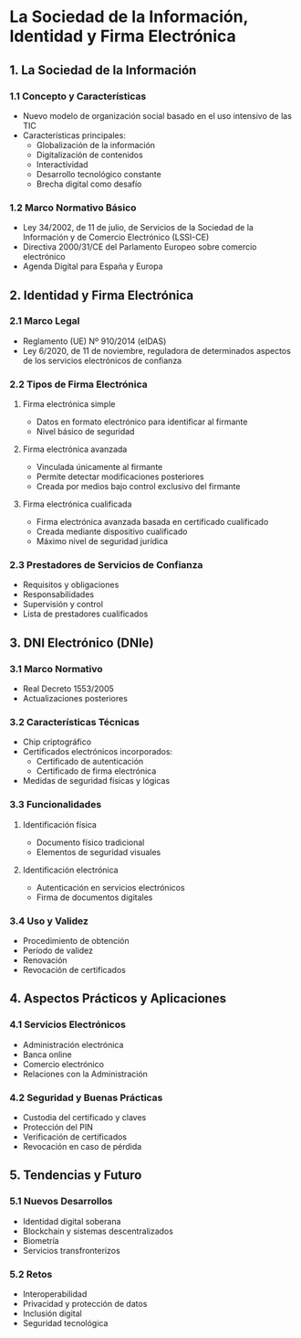 # La Sociedad de la Información, Identidad y Firma Electrónica

## 1. La Sociedad de la Información

### 1.1 Concepto y Características
- Nuevo modelo de organización social basado en el uso intensivo de las TIC
- Características principales:
  - Globalización de la información
  - Digitalización de contenidos
  - Interactividad
  - Desarrollo tecnológico constante
  - Brecha digital como desafío

### 1.2 Marco Normativo Básico
- Ley 34/2002, de 11 de julio, de Servicios de la Sociedad de la Información y de Comercio Electrónico (LSSI-CE)
- Directiva 2000/31/CE del Parlamento Europeo sobre comercio electrónico
- Agenda Digital para España y Europa

## 2. Identidad y Firma Electrónica

### 2.1 Marco Legal
- Reglamento (UE) Nº 910/2014 (eIDAS)
- Ley 6/2020, de 11 de noviembre, reguladora de determinados aspectos de los servicios electrónicos de confianza

### 2.2 Tipos de Firma Electrónica
1. Firma electrónica simple
   - Datos en formato electrónico para identificar al firmante
   - Nivel básico de seguridad

2. Firma electrónica avanzada
   - Vinculada únicamente al firmante
   - Permite detectar modificaciones posteriores
   - Creada por medios bajo control exclusivo del firmante

3. Firma electrónica cualificada
   - Firma electrónica avanzada basada en certificado cualificado
   - Creada mediante dispositivo cualificado
   - Máximo nivel de seguridad jurídica

### 2.3 Prestadores de Servicios de Confianza
- Requisitos y obligaciones
- Responsabilidades
- Supervisión y control
- Lista de prestadores cualificados

## 3. DNI Electrónico (DNIe)

### 3.1 Marco Normativo
- Real Decreto 1553/2005
- Actualizaciones posteriores

### 3.2 Características Técnicas
- Chip criptográfico
- Certificados electrónicos incorporados:
  - Certificado de autenticación
  - Certificado de firma electrónica
- Medidas de seguridad físicas y lógicas

### 3.3 Funcionalidades
1. Identificación física
   - Documento físico tradicional
   - Elementos de seguridad visuales

2. Identificación electrónica
   - Autenticación en servicios electrónicos
   - Firma de documentos digitales

### 3.4 Uso y Validez
- Procedimiento de obtención
- Período de validez
- Renovación
- Revocación de certificados

## 4. Aspectos Prácticos y Aplicaciones

### 4.1 Servicios Electrónicos
- Administración electrónica
- Banca online
- Comercio electrónico
- Relaciones con la Administración

### 4.2 Seguridad y Buenas Prácticas
- Custodia del certificado y claves
- Protección del PIN
- Verificación de certificados
- Revocación en caso de pérdida

## 5. Tendencias y Futuro

### 5.1 Nuevos Desarrollos
- Identidad digital soberana
- Blockchain y sistemas descentralizados
- Biometría
- Servicios transfronterizos

### 5.2 Retos
- Interoperabilidad
- Privacidad y protección de datos
- Inclusión digital
- Seguridad tecnológica
